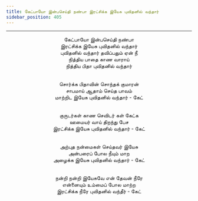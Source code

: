 ```yaml
---
title: கேட்பாயோ இன்பசெய்தி நண்பா இரட்சிக்க இயேசு புவிதனில் வந்தார்
sidebar_position: 405
---
```


---
<center>
கேட்பாயோ இன்பசெய்தி நண்பா<br/>
இரட்சிக்க இயேசு புவிதனில் வந்தார்<br/>
புவிதனில் வந்தார் தவிப்பதும் ஏன் நீ<br/>
நித்திய பாதை காண வாராய்<br/>
நித்திய பிதா புவிதனில் வந்தார்<br/><br/>

சொர்க்க பிதாவின் சொந்தக் குமாரன்<br/>
சாபமாய் ஆதாம் செய்த பாவம்<br/>
மாற்றிட இயேசு புவிதனில் வந்தார்            - கேட்<br/><br/>

குருடர்கள் காண செவிடர் கள் கேட்க<br/>
ஊமையர் வாய் திறந்து பேச<br/>
இரட்சிக்க இயேசு புவிதனில் வந்தார்            - கேட்<br/><br/>

அற்புத நன்மைகள் செய்தவர் இயேசு<br/>
அன்பரைப் போல நீயும் மாற<br/>
அழைக்க இயேசு புவிதனில் வந்தார்            - கேட்<br/><br/>

நன்றி நன்றி இயேசுவே என் தேவன் நீரே<br/>
என்னையும் உம்மைப் போல மாற்ற<br/>
இரட்சிக்க நீரே புவிதனில் வந்தீர்            - கேட்
</center>